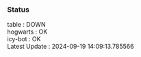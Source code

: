 ### Status


table : DOWN  
hogwarts : OK  
icy-bot : OK  
Latest Update : 2024-09-19 14:09:13.785566
